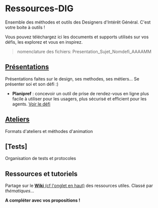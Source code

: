 # Ressources-DIG
Ensemble des méthodes et outils des Designers d'Intérêt Général. C'est votre boite à outils !

Vous pouvez téléchargez ici les documents et supports utilisés sur vos défis, les explorez et vous en inspirez.

> nomenclature des fichiers: Presentation_Sujet_Nomdefi_AAAAMM



## [Présentations](https://github.com/entrepreneur-interet-general/Ressources-DIG/tree/master/Presentations)
Présentations faites sur le design, ses methodes, ses métiers... 
Se présenter soi et son défi :)

* **Planipref** : concevoir un outil de prise de rendez-vous en ligne plus facile à utiliser pour les usagers, plus sécurisé et efficient pour les agents. [Voir le défi](https://github.com/entrepreneur-interet-general/Ressources-DIG/blob/master/Planipref.md)

## [Ateliers](https://github.com/entrepreneur-interet-general/Ressources-DIG/tree/master/ateliers)
Formats d'ateliers et méthodes d'animation

## [Tests]
Organisation de tests et protocoles

## Ressources et tutoriels
Partage sur le [**Wiki** (cf l'onglet en haut)](https://github.com/entrepreneur-interet-general/Ressources-DIG/wiki) des ressources utiles. Classé par _thématiques_...


**A compléter avec vos propositions !**
